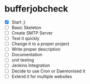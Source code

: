 # bufferjobcheck


- [x] Start ;)
- [  ] Basic Skeleton
- [  ] Create SMTP Server 
- [  ] Test it quickly
- [  ] Change it to a proper project
- [  ] Write proper description
- [  ] Documentation
- [  ] unit testing
- [  ] Jenkins Integration
- [  ] Decide to use Cron or Daemonised it
- [  ] Extend it for multiple websites
